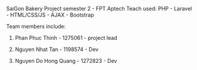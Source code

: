 SaiGon Bakery
Project semester 2 - FPT Aptech Teach used: PHP - Laravel - HTML/CSS/JS - AJAX - Bootstrap

Team members include:

1) Phan Phuc Thinh - 1275061 - project lead

2) Nguyen Nhat Tan - 1198574 - Dev

3) Nguyen Do Hong Quang - 1272823 - Dev
